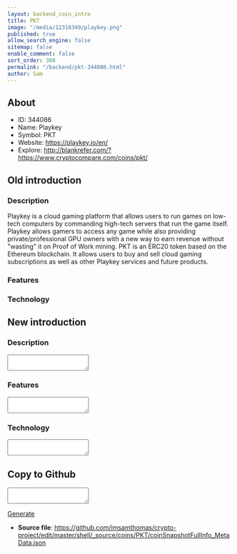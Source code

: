 ```yaml
---
layout: backend_coin_intro
title: PKT
image: "/media/12318349/playkey.png"
published: true
allow_search_engine: false
sitemap: false
enable_comment: false
sort_order: 308
permalink: "/backend/pkt-344086.html"
author: Sam
---
```


## About

- ID: 344086
- Name: Playkey
- Symbol: PKT
- Website: https://playkey.io/en/
- Explore: http://blankrefer.com/?https://www.cryptocompare.com/coins/pkt/


## Old introduction

### Description

<p>Playkey is a cloud gaming platform that allows users to run games on low-tech computers by commanding high-tech servers that run the game itself. Playkey allows gamers to access any game while also providing private/professional GPU owners with a new way to earn revenue without "wasting" it on Proof of Work mining. PKT is an ERC20 token based on the Ethereum blockchain. It allows users to buy and sell cloud gaming subscriptions as well as other Playkey services and future products.</p>

### Features


### Technology




## New introduction


### Description
<textarea id="meta_description" name="description"></textarea>

### Features
<textarea id="meta_features" name="features"></textarea>

### Technology
<textarea id="meta_technology" name="technology"></textarea>


## Copy to Github

<textarea id="coinsnapshotfullinfo_metadata"></textarea>

<a href="#gen" onclick="generateMetaDatJson()">Generate</a>

- **Source file**: <a href="https://github.com/imsamthomas/crypto-project/edit/master/shell/_source/coins/PKT/coinSnapshotFullInfo_MetaData.json">https://github.com/imsamthomas/crypto-project/edit/master/shell/_source/coins/PKT/coinSnapshotFullInfo_MetaData.json</a>

